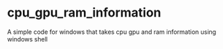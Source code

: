 # cpu_gpu_ram_information

A simple code for windows that takes cpu gpu and ram information using windows shell
